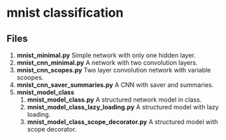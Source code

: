 mnist classification
===

Files
---

1. **mnist\_minimal.py** Simple network with only one hidden layer.
2. **mnist\_cnn\_minimal.py** A network with two convolution layers.
3. **mnist\_cnn\_scopes.py** Two layer convolution network with variable scoopes.
4. **mnist\_cnn\_saver\_summaries.py** A CNN with saver and summaries.
5. **mnist\_model\_class**
	1. **mnist\_model\_class.py** A structured network model in class.
	2. **mnist\_model\_class\_lazy\_loading.py** A structured model with lazy loading.
	3. **mnist\_model\_class\_scope\_decorator.py** A structured model with scope decorator.